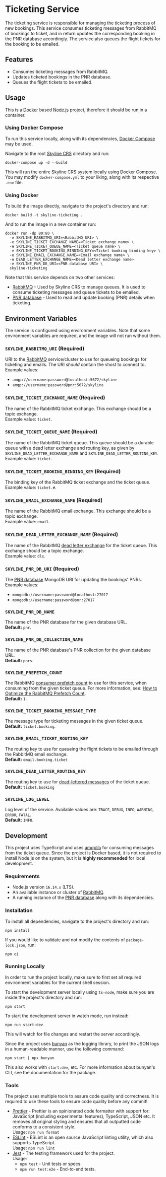 # Ticketing Service

The ticketing service is responsible for managing the ticketing process of new bookings. This service consumes ticketing messages from RabbitMQ of bookings to ticket,
and in return updates the corresponding booking in the PNR database accordingly. The service also queues the flight tickets for the booking to be emailed.

## Features

- Consumes ticketing messages from RabbitMQ.
- Updates ticketed bookings in the PNR database.
- Queues the flight tickets to be emailed.

## Usage

This is a [Docker](https://www.docker.com/) based [Node.js](https://nodejs.dev/) project, therefore it should be run in a container.

### Using Docker Compose

To run this service locally, along with its dependencies, [Docker Compose](https://github.com/docker/compose) may be used.

Navigate to the root [Skyline CRS](https://github.com/idos2002/skyline-crs) directory and run:

```
docker-compose up -d --build
```

This will run the entire Skyline CRS system locally using Docker Compose. You may modify `docker-compose.yml` to your liking, along with its respective `.env` file.

### Using Docker

To build the image directly, navigate to the project's directory and run:

```
docker build -t skyline-ticketing .
```

And to run the image in a new container run:

```
docker run -dp 80:80 \
  -e SKYLINE_RABBITMQ_URI=<RabbitMQ URI> \
  -e SKYLINE_TICKET_EXCHANGE_NAME=<Ticket exchange name> \
  -e SKYLINE_TICKET_QUEUE_NAME=<Ticket queue name> \
  -e SKYLINE_TICKET_BOOKING_BINDING_KEY=<Ticket booking binding key> \
  -e SKYLINE_EMAIL_EXCHANGE_NAME=<Email exchange name> \
  -e DEAD_LETTER_EXCHANGE_NAME=<Dead letter exchange name>
  -e SKYLINE_PNR_DB_URI=<PNR database URI> \
  skyline-ticketing
```

Note that this service depends on two other services:

- [RabbitMQ](https://www.rabbitmq.com/) - Used by Skyline CRS to manage queues. It is used to consume ticketing messages and queue tickets to be emailed.
- [PNR database](https://github.com/idos2002/skyline-crs/tree/master/db/pnr) - Used to read and update booking (PNR) details when ticketing.

## Environment Variables

The service is configured using environment variables. Note that some environment variables are required, and the image will not run without them.

### `SKYLINE_RABBITMQ_URI` (Required)

URI to the [RabbitMQ](https://www.rabbitmq.com/) service/cluster to use for queueing bookings for ticketing and emails. The URI _should_ contain the vhost to connect to.  
Example values:

- `amqp://username:password@localhost:5672/skyline`
- `amqp://username:password@pnr:5672/skyline`

### `SKYLINE_TICKET_EXCHANGE_NAME` (Required)

The name of the RabbitMQ ticket exchange. This exchange should be a topic exchange.  
Example value: `ticket`.

### `SKYLINE_TICKET_QUEUE_NAME` (Required)

The name of the RabbitMQ ticket queue. This queue should be a durable queue with a dead letter exchange and routing key, as given by `SKYLINE_DEAD_LETTER_EXCHANGE_NAME` and `SKYLINE_DEAD_LETTER_ROUTING_KEY`.  
Example value: `ticket`.

### `SKYLINE_TICKET_BOOKING_BINDING_KEY` (Required)

The binding key of the RabbitMQ ticket exchange and the ticket queue.  
Example value: `ticket.#`.

### `SKYLINE_EMAIL_EXCHANGE_NAME` (Required)

The name of the RabbitMQ email exchange. This exchange should be a topic exchange.  
Example value: `email`.

### `SKYLINE_DEAD_LETTER_EXCHANGE_NAME` (Required)

The name of the RabbitMQ [dead letter exchange](https://www.rabbitmq.com/dlx.html) for the ticket queue. This exchange should be a topic exchange.  
Example value: `dlx`.

### `SKYLINE_PNR_DB_URI` (Required)

The [PNR database](https://github.com/idos2002/skyline-crs/tree/master/db/pnr) MongoDB URI for updating the bookings' PNRs.  
Example values:

- `mongodb://username:password@localhost:27017`
- `mongodb://username:password@pnr:27017`

### `SKYLINE_PNR_DB_NAME`

The name of the PNR database for the given database URL.  
**Default:** `pnr`.

### `SKYLINE_PNR_DB_COLLECTION_NAME`

The name of the PNR database's PNR collection for the given database URL.  
**Default:** `pnrs`.

### `SKYLINE_PREFETCH_COUNT`

The RabbitMQ [consumer prefetch count](https://www.rabbitmq.com/consumer-prefetch.html) to use for this service, when consuming from the given ticket queue. For more information, see: [How to Optimize the RabbitMQ Prefetch Count](https://www.cloudamqp.com/blog/how-to-optimize-the-rabbitmq-prefetch-count.html).  
**Default:** `1`.

### `SKYLINE_TICKET_BOOKING_MESSAGE_TYPE`

The message type for ticketing messages in the given ticket queue.  
**Default:** `ticket.booking`.

### `SKYLINE_EMAIL_TICKET_ROUTING_KEY`

The routing key to use for queueing the flight tickets to be emailed through the RabbitMQ email exchange.  
**Default:** `email.booking.ticket`

### `SKYLINE_DEAD_LETTER_ROUTING_KEY`

The routing key to use for [dead-lettered messages](https://www.rabbitmq.com/dlx.html) of the ticket queue.
**Default:** `ticket.booking`

### `SKYLINE_LOG_LEVEL`

Log level of the service. Available values are: `TRACE`, `DEBUG`, `INFO`, `WARNING`, `ERROR`, `FATAL`.  
**Default:** `INFO`.

## Development

This project uses TypeScript and uses [amqplib](https://www.npmjs.com/package/amqplib) for consuming messages from the ticket queue. Since the project is Docker based, it is not required to install Node.js on the system, but it is **highly recommended** for local development.

### Requirements

- Node.js version `16.14.x` (LTS).
- An available instance or cluster of [RabbitMQ](https://www.rabbitmq.com/).
- A running instance of the [PNR database](https://github.com/idos2002/skyline-crs/tree/master/db/pnr) along with its dependencies.

### Installation

To install all dependencies, navigate to the project's directory and run:

```
npm install
```

If you would like to validate and not modify the contents of `package-lock.json`, run:

```
npm ci
```

### Running Locally

In order to run the project locally, make sure to first set all required environment variables for the current shell session.

To start the development server locally using `ts-node`, make sure you are inside the project's directory and run:

```
npm start
```

To start the development server in watch mode, run instead:

```
npm run start:dev
```

This will watch for file changes and restart the server accordingly.

Since the project uses [bunyan](https://www.npmjs.com/package/bunyan) as the logging library, to print the JSON logs in a human-readable manner, use the following command:

```
npm start | npx bunyan
```

This also works with `start:dev`, etc. For more information about bunyan's CLI, see the documentation for the package.

### Tools

The project uses multiple tools to assure code quality and correctness. It is required to use these tools to ensure code quality before any commit!

- [Prettier](https://prettier.io/) - Prettier is an opinionated code formatter with support for: JavaScript (including experimental features), TypeScript, JSON etc. It removes all original styling and ensures that all outputted code conforms to a consistent style.  
  Usage: `npm run format`
- [ESLint](https://eslint.org/) - ESLint is an open source JavaScript linting utility, which also supports TypeScript.  
  Usage: `npm run lint`
- [Jest](https://jestjs.io/) - The testing framework used for the project.  
  Usage:
  - `npm test` - Unit tests or specs.
  - `npm run test:e2e` - End-to-end tests.
